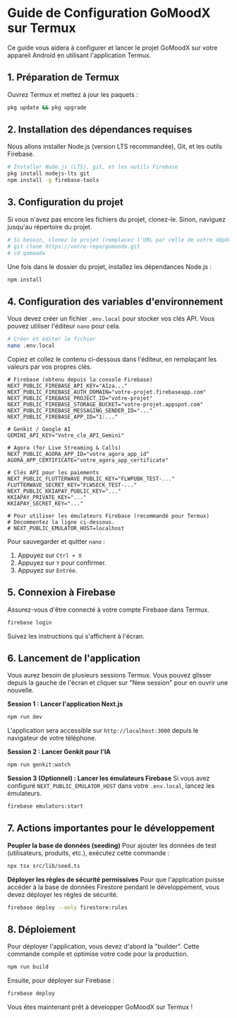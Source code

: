 
# Guide de Configuration GoMoodX sur Termux

Ce guide vous aidera à configurer et lancer le projet GoMoodX sur votre appareil Android en utilisant l'application Termux.

## 1. Préparation de Termux

Ouvrez Termux et mettez à jour les paquets :

```bash
pkg update && pkg upgrade
```

## 2. Installation des dépendances requises

Nous allons installer Node.js (version LTS recommandée), Git, et les outils Firebase.

```bash
# Installer Node.js (LTS), git, et les outils Firebase
pkg install nodejs-lts git
npm install -g firebase-tools
```

## 3. Configuration du projet

Si vous n'avez pas encore les fichiers du projet, clonez-le. Sinon, naviguez jusqu'au répertoire du projet.

```bash
# Si besoin, clonez le projet (remplacez l'URL par celle de votre dépôt)
# git clone https://votre-repo/gomoodx.git
# cd gomoodx
```

Une fois dans le dossier du projet, installez les dépendances Node.js :

```bash
npm install
```

## 4. Configuration des variables d'environnement

Vous devez créer un fichier `.env.local` pour stocker vos clés API. Vous pouvez utiliser l'éditeur `nano` pour cela.

```bash
# Créer et éditer le fichier
nano .env.local
```

Copiez et collez le contenu ci-dessous dans l'éditeur, en remplaçant les valeurs par vos propres clés.

```env
# Firebase (obtenu depuis la console Firebase)
NEXT_PUBLIC_FIREBASE_API_KEY="AIza..."
NEXT_PUBLIC_FIREBASE_AUTH_DOMAIN="votre-projet.firebaseapp.com"
NEXT_PUBLIC_FIREBASE_PROJECT_ID="votre-projet"
NEXT_PUBLIC_FIREBASE_STORAGE_BUCKET="votre-projet.appspot.com"
NEXT_PUBLIC_FIREBASE_MESSAGING_SENDER_ID="..."
NEXT_PUBLIC_FIREBASE_APP_ID="1:..."

# Genkit / Google AI
GEMINI_API_KEY="Votre_cle_API_Gemini"

# Agora (for Live Streaming & Calls)
NEXT_PUBLIC_AGORA_APP_ID="votre_agora_app_id"
AGORA_APP_CERTIFICATE="votre_agora_app_certificate"

# Clés API pour les paiements
NEXT_PUBLIC_FLUTTERWAVE_PUBLIC_KEY="FLWPUBK_TEST-..."
FLUTTERWAVE_SECRET_KEY="FLWSECK_TEST-..."
NEXT_PUBLIC_KKIAPAY_PUBLIC_KEY="..."
KKIAPAY_PRIVATE_KEY="..."
KKIAPAY_SECRET_KEY="..."

# Pour utiliser les émulateurs Firebase (recommandé pour Termux)
# Décommentez la ligne ci-dessous.
# NEXT_PUBLIC_EMULATOR_HOST=localhost
```

Pour sauvegarder et quitter `nano` :
1. Appuyez sur `Ctrl + X`
2. Appuyez sur `Y` pour confirmer.
3. Appuyez sur `Entrée`.

## 5. Connexion à Firebase

Assurez-vous d'être connecté à votre compte Firebase dans Termux.

```bash
firebase login
```
Suivez les instructions qui s'affichent à l'écran.

## 6. Lancement de l'application

Vous aurez besoin de plusieurs sessions Termux. Vous pouvez glisser depuis la gauche de l'écran et cliquer sur "New session" pour en ouvrir une nouvelle.

**Session 1 : Lancer l'application Next.js**

```bash
npm run dev
```
L'application sera accessible sur `http://localhost:3000` depuis le navigateur de votre téléphone.

**Session 2 : Lancer Genkit pour l'IA**

```bash
npm run genkit:watch
```

**Session 3 (Optionnel) : Lancer les émulateurs Firebase**
Si vous avez configuré `NEXT_PUBLIC_EMULATOR_HOST` dans votre `.env.local`, lancez les émulateurs.

```bash
firebase emulators:start
```

## 7. Actions importantes pour le développement

**Peupler la base de données (seeding)**
Pour ajouter les données de test (utilisateurs, produits, etc.), exécutez cette commande :

```bash
npx tsx src/lib/seed.ts
```

**Déployer les règles de sécurité permissives**
Pour que l'application puisse accéder à la base de données Firestore pendant le développement, vous devez déployer les règles de sécurité.

```bash
firebase deploy --only firestore:rules
```

## 8. Déploiement

Pour déployer l'application, vous devez d'abord la "builder". Cette commande compile et optimise votre code pour la production.

```bash
npm run build
```
Ensuite, pour déployer sur Firebase :
```bash
firebase deploy
```

Vous êtes maintenant prêt à développer GoMoodX sur Termux !
